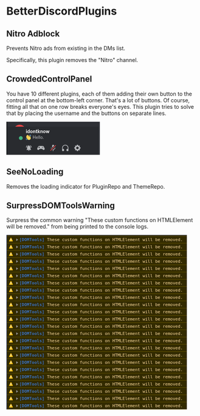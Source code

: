 # BetterDiscordPlugins
## Nitro Adblock
Prevents Nitro ads from existing in the DMs list.

Specifically, this plugin removes the "Nitro" channel.

## CrowdedControlPanel
You have 10 different plugins, each of them adding their own button to the control panel at the bottom-left corner. That's a lot of buttons. Of course, fitting all that on one row breaks everyone's eyes. This plugin tries to solve that by placing the username and the buttons on separate lines.

![Screenshot for CrowdedControlPanel](/CrowdedControlPanel/CrowdedControlPanel_01.png?raw=true "Screenshot for CrowdedControlPanel")

## SeeNoLoading
Removes the loading indicator for PluginRepo and ThemeRepo.

## SurpressDOMToolsWarning
Surpress the common warning "These custom functions on HTMLElement will be removed." from being printed to the console logs.

![Screenshot of warning for SurpressDOMToolsWarning](/SurpressDOMToolsWarning/warning.png?raw=true "Screenshot for SurpressDOMToolsWarning")
